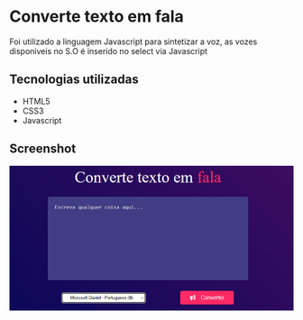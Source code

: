 # Converte texto em fala 
Foi utilizado a linguagem Javascript para sintetizar a voz, as vozes disponiveis no S.O é inserido no select via Javascript 

## Tecnologias utilizadas

<ul>
  <li>HTML5</li>
  <li>CSS3</li>
  <li>Javascript</li>
</ul>

## Screenshot

<img src="imagem_2023-09-25_154645560.png">
